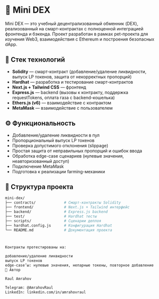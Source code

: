 # 🦄 Mini DEX

Mini DEX — это учебный децентрализованный обменник (DEX), реализованный на смарт-контрактах с полноценной интеграцией фронтенда и бэкенда. Проект разработан в рамках pet-проекта для изучения Web3, взаимодействия с Ethereum и построения безопасных dApp.

## 🚀 Стек технологий

- **Solidity** — смарт-контракт (добавление/удаление ликвидности, выпуск LP токенов, защита от некорректных пропорций)
- **Hardhat** — разработка и тестирование смарт-контрактов
- **Next.js + Tailwind CSS** — фронтенд
- **Express.js** — backend (вызовы к контракту, поддержка requestTokens, оплата газа с backend-кошелька)
- **Ethers.js (v6)** — взаимодействие с контрактом
- **MetaMask** — взаимодействие с пользователем

## ⚙️ Функциональность

- Добавление/удаление ликвидности в пул
- Пропорциональный выпуск LP токенов
- Проверка допустимого отклонения (slippage)
- Простая защита от неправильных пропорций и ошибок ввода
- Обработка edge-case сценариев (нулевые значения, неавторизованный доступ)
- Подключение MetaMask
- Подготовка к реализации farming-механики

## 📁 Структура проекта

```bash
mini-dex/
├── contracts/             # Смарт-контракты Solidity
├── frontend/              # Next.js + Tailwind интерфейс
├── backend/               # Express.js backend
├── test/                  # Hardhat тесты
├── scripts/               # Сценарии деплоя
├── hardhat.config.js      # Конфигурация Hardhat
└── README.md              # Документация проекта



Контракты протестированы на:

добавление/удаление ликвидности
выпуск LP токенов
edge-case’ы: нулевые значения, непарные токены, повторное добавление
🧠 Автор

Raul Amrahov

Telegram: @AmrahovRaul
LinkedIn: linkedin.com/in/amrahovraul